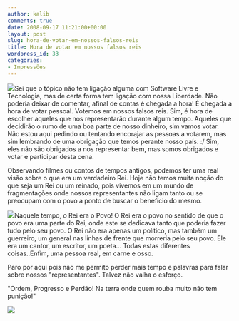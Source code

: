 ```yaml
---
author: kalib
comments: true
date: 2008-09-17 11:21:00+00:00
layout: post
slug: hora-de-votar-em-nossos-falsos-reis
title: Hora de votar em nossos falsos reis
wordpress_id: 33
categories:
- Impressões
---
```


[![](http://4.bp.blogspot.com/_5kfJplBiYy0/SNDtHdyI4cI/AAAAAAAAAIw/7YkhamUxiaE/s320/elei%C3%A7%C3%B5es-livres.jpg)](http://4.bp.blogspot.com/_5kfJplBiYy0/SNDtHdyI4cI/AAAAAAAAAIw/7YkhamUxiaE/s1600-h/elei%C3%A7%C3%B5es-livres.jpg)Sei que o tópico não tem ligação alguma com Software Livre e Tecnologia, mas de certa forma tem ligação com nossa Liberdade. Não poderia deixar de comentar, afinal de contas é chegada a hora! É chegada a hora de votar pessoal. Votemos em nossos falsos reis. Sim, é hora de escolher aqueles que nos representarão durante algum tempo. Aqueles que decidirão o rumo de uma boa parte de nosso dinheiro, sim vamos votar. Não estou aqui pedindo ou tentando encorajar as pessoas a votarem, mas sim lembrando de uma obrigação que temos perante nosso país. :/ Sim, eles não são obrigados a nos representar bem, mas somos obrigados e votar e participar desta cena.




Observando filmes ou contos de tempos antigos, podemos ter uma real visão sobre o que era um verdadeiro Rei. Hoje não temos muita noção do que seja um Rei ou um reinado, pois vivemos em um mundo de fragmentações onde nossos representantes não ligam tanto ou se preocupam com o povo a ponto de buscar o benefício do mesmo.




[![](http://1.bp.blogspot.com/_5kfJplBiYy0/SNDtWyFTG5I/AAAAAAAAAI4/cw7jjfARAKk/s320/2Dez-Elei%C3%A7%C3%B5esParlamentoRusso-Christo+Komarnitski.jpg)](http://1.bp.blogspot.com/_5kfJplBiYy0/SNDtWyFTG5I/AAAAAAAAAI4/cw7jjfARAKk/s1600-h/2Dez-Elei%C3%A7%C3%B5esParlamentoRusso-Christo+Komarnitski.jpg)Naquele tempo, o Rei era o Povo! O Rei era o povo no sentido de que o povo era uma parte do Rei, onde este se dedicava tanto que poderia fazer tudo pelo seu povo. O Rei não era apenas um político, mas também um guerreiro, um general nas linhas de frente que morreria pelo seu povo. Ele era um cantor, um escritor, um poeta... Todas estas diferentes coisas..Enfim, uma pessoa real, em carne e osso.




Paro por aqui pois não me permito perder mais tempo e palavras para falar sobre nossos "representantes". Talvez não valha o esforço.




"Ordem, Progresso e Perdão! Na terra onde quem rouba muito não tem punição!"




![](http://img376.imageshack.us/img376/8000/userbar635980sd7.gif)



